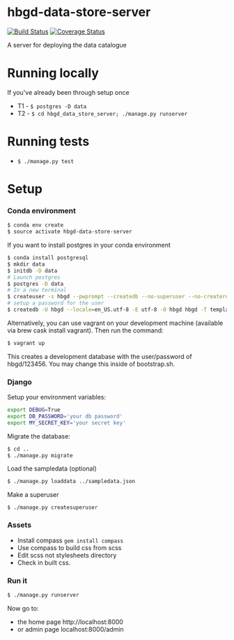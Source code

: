 # hbgd-data-store-server
[![Build Status](https://travis-ci.org/pcstout/study-explorer.svg?branch=master)](https://travis-ci.org/pcstout/study-explorer)
[![Coverage Status](https://coveralls.io/repos/github/pcstout/study-explorer/badge.svg?branch=master)](https://coveralls.io/github/pcstout/study-explorer?branch=master)


A server for deploying the data catalogue

# Running locally
If you've already been through setup once

* T1 - ``$ postgres -D data``
* T2 - ``$ cd hbgd_data_store_server; ./manage.py runserver``

# Running tests
* ``$ ./manage.py test``

# Setup

### Conda environment

```sh
$ conda env create
$ source activate hbgd-data-store-server
```

If you want to install postgres in your conda environment
```sh
$ conda install postgresql
$ mkdir data
$ initdb -D data
# Launch postgres
$ postgres -D data
# In a new terminal
$ createuser -s hbgd --pwprompt --createdb --no-superuser --no-createrole
# setup a password for the user
$ createdb -U hbgd --locale=en_US.utf-8 -E utf-8 -O hbgd hbgd -T template0
```

Alternatively, you can use vagrant on your development machine (available via
brew cask install vagrant). Then run the command:

```sh
$ vagrant up
```

This creates a development database with the user/password of hbgd/123456. You
may change this inside of bootstrap.sh.

### Django

Setup your environment variables:
```sh
export DEBUG=True
export DB_PASSWORD='your db password'
export MY_SECRET_KEY='your secret key'
```

Migrate the database:

```sh
$ cd ..
$ ./manage.py migrate
```

Load the sampledata (optional)
```sh
$ ./manage.py loaddata ../sampledata.json
```

Make a superuser
```
$ ./manage.py createsuperuser
```

### Assets

* Install compass  ``gem install compass``
* Use compass to build css from scss
* Edit scss not stylesheets directory
* Check in built css.


### Run it

```sh
$ ./manage.py runserver
```

Now go to:
 - the home page http://localhost:8000
 - or admin page localhost:8000/admin
